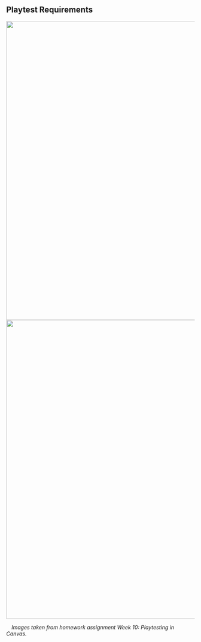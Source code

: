 ## Playtest Requirements ##

<img src="https://i.imgur.com/SU5DVQx.jpg" width="800px" height="auto">

<img src="https://i.imgur.com/8pP36R9.jpg" width="800px" height="auto">

&emsp;*Images taken from homework assignment Week 10: Playtesting in Canvas.*
